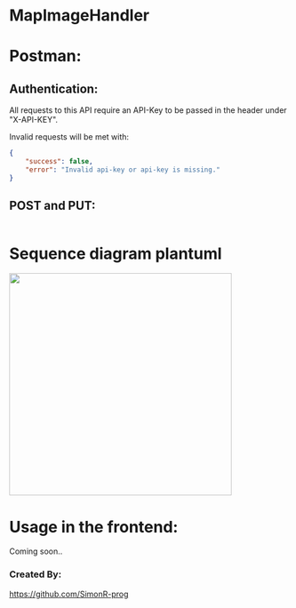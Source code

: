 # MapImageHandler

# Postman:

## Authentication:

All requests to this API require an API-Key to be passed in the header under "X-API-KEY". 

Invalid requests will be met with:

```json
{
    "success": false,
    "error": "Invalid api-key or api-key is missing."
}
```

## POST and PUT: 


```json

```

# Sequence diagram plantuml

<img src="https://github.com/user-attachments/assets/84937f84-3cfa-40ca-acd6-83e8442aff60" width="400">

# Usage in the frontend:

Coming soon..

### Created By:

https://github.com/SimonR-prog

